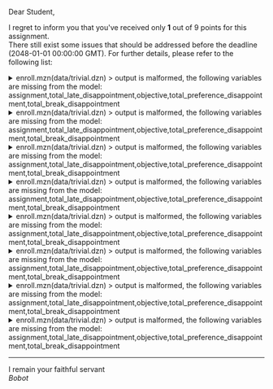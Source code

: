 Dear Student,

I regret to inform you that you've received only **1** out of 9 points for this assignment.\
There still exist some issues that should be addressed before the deadline (2048-01-01 00:00:00 GMT). For further details, please refer to the following list:

<details><summary>enroll.mzn(data/trivial.dzn) &gt; output is malformed, the following variables are missing from the model: assignment,total_late_disappointment,objective,total_preference_disappointment,total_break_disappointment</summary></details>
<details><summary>enroll.mzn(data/trivial.dzn) &gt; output is malformed, the following variables are missing from the model: assignment,total_late_disappointment,objective,total_preference_disappointment,total_break_disappointment</summary></details>
<details><summary>enroll.mzn(data/trivial.dzn) &gt; output is malformed, the following variables are missing from the model: assignment,total_late_disappointment,objective,total_preference_disappointment,total_break_disappointment</summary></details>
<details><summary>enroll.mzn(data/trivial.dzn) &gt; output is malformed, the following variables are missing from the model: assignment,total_late_disappointment,objective,total_preference_disappointment,total_break_disappointment</summary></details>
<details><summary>enroll.mzn(data/trivial.dzn) &gt; output is malformed, the following variables are missing from the model: assignment,total_late_disappointment,objective,total_preference_disappointment,total_break_disappointment</summary></details>
<details><summary>enroll.mzn(data/trivial.dzn) &gt; output is malformed, the following variables are missing from the model: assignment,total_late_disappointment,objective,total_preference_disappointment,total_break_disappointment</summary></details>
<details><summary>enroll.mzn(data/trivial.dzn) &gt; output is malformed, the following variables are missing from the model: assignment,total_late_disappointment,objective,total_preference_disappointment,total_break_disappointment</summary></details>
<details><summary>enroll.mzn(data/trivial.dzn) &gt; output is malformed, the following variables are missing from the model: assignment,total_late_disappointment,objective,total_preference_disappointment,total_break_disappointment</summary></details>

-----------
I remain your faithful servant\
_Bobot_